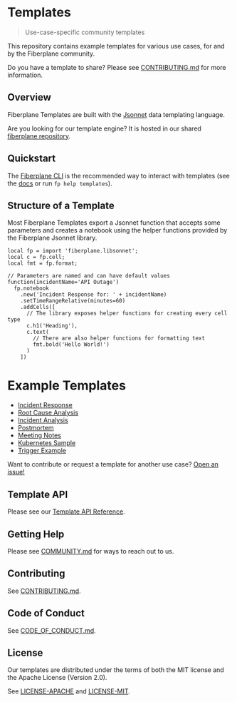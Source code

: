 # Templates

> Use-case-specific community templates

This repository contains example templates for various use cases, for and by the
Fiberplane community.

Do you have a template to share? Please see [CONTRIBUTING.md](CONTRIBUTING.md)
for more information.

## Overview

Fiberplane Templates are built with the [Jsonnet](https://jsonnet.org/) data
templating language.

Are you looking for our template engine? It is hosted in our
shared [fiberplane repository](fp-templates).

## Quickstart

The [Fiberplane CLI](https://github.com/fiberplane/fp) is the recommended way to
interact with templates (see the
[docs](https://github.com/fiberplane/fp#templates) or run `fp help templates`).

## Structure of a Template

Most Fiberplane Templates export a Jsonnet function that accepts some parameters
and creates a notebook using the helper functions provided by the Fiberplane
Jsonnet library.

```jsonnet
local fp = import 'fiberplane.libsonnet';
local c = fp.cell;
local fmt = fp.format;

// Parameters are named and can have default values
function(incidentName='API Outage')
  fp.notebook
    .new('Incident Response for: ' + incidentName)
    .setTimeRangeRelative(minutes=60)
    .addCells([
      // The library exposes helper functions for creating every cell type
      c.h1('Heading'),
      c.text(
        // There are also helper functions for formatting text
        fmt.bold('Hello World!')
      )
    ])
```

# Example Templates

- [Incident Response](/templates/incident-response)
- [Root Cause Analysis](templates/root-cause-analysis)
- [Incident Analysis](templates/incident-analysis)
- [Postmortem](templates/postmortem)
- [Meeting Notes](templates/meeting-notes)
- [Kubernetes Sample](templates/kubernetes-sample)
- [Trigger Example](templates/trigger-example)

Want to contribute or request a template for another use case?
[Open an issue!](https://github.com/fiberplane/templates/issues/new/choose)

## Template API

Please see our [Template API Reference](template-api).

## Getting Help

Please see [COMMUNITY.md](fp-com) for ways to reach out to us.

## Contributing

See [CONTRIBUTING.md](CONTRIBUTING.md).

## Code of Conduct

See [CODE_OF_CONDUCT.md](fp-coc).

## License

Our templates are distributed under the terms of both the MIT license and the
Apache License (Version 2.0).

See [LICENSE-APACHE](LICENSE-APACHE) and [LICENSE-MIT](LICENSE-MIT).

[fp-com]: https://github.com/fiberplane/fiberplane/blob/main/COMMUNITY.md
[fp-coc]: https://github.com/fiberplane/fiberplane/blob/main/CODE_OF_CONDUCT.md
[fp-templates]: https://github.com/fiberplane/fiberplane/blob/main/fiberplane-templates
[template-api]: https://docs.fiberplane.com/reference/templates-api
